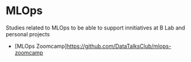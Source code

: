 # MLOps

Studies related to MLOps to be able to support innitiatives at B Lab and personal projects 

- [MLOps Zoomcamp]https://github.com/DataTalksClub/mlops-zoomcamp